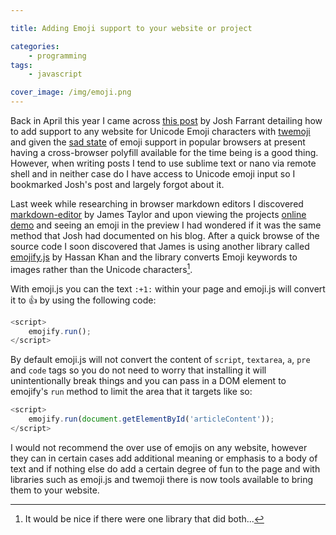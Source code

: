 ```yaml
---

title: Adding Emoji support to your website or project

categories:
    - programming
tags:
    - javascript

cover_image: /img/emoji.png
---
```


Back in April this year I came across [this post](http://blog.farrant.me/adding-emoji-support-to-any-website/) by Josh Farrant detailing how to add support to any website for Unicode Emoji characters with [twemoji](https://github.com/twitter/twemoji) and given the [sad state](http://caniemoji.com/) of emoji support in popular browsers at present having a cross-browser polyfill available for the time being is a good thing. However, when writing posts I tend to use sublime text or nano via remote shell and in neither case do I have access to Unicode emoji input so I bookmarked Josh's post and largely forgot about it. 

Last week while researching in browser markdown editors I discovered [markdown-editor](https://github.com/jbt/markdown-editor) by James Taylor and upon viewing the projects [online demo](http://jbt.github.io/markdown-editor/) and seeing an emoji in the preview I had wondered if it was the same method that Josh had documented on his blog. After a quick browse of the source code I soon discovered that James is using another library called [emojify.js](http://hassankhan.me/emojify.js/) by Hassan Khan and the library converts Emoji keywords to images rather than the Unicode characters[^1].

With emoji.js you can the text `:+1:` within your page and emoji.js will convert it to :+1: by using the following code:

```javascript
<script>
    emojify.run();
</script>
```

By default emoji.js will not convert the content of `script`, `textarea`, `a`, `pre` and `code` tags so you do not need to worry that installing it will unintentionally break things and you can pass in a DOM element to emojify's `run` method to limit the area that it targets like so:

```javascript
<script>
    emojify.run(document.getElementById('articleContent'));
</script>
```

I would not recommend the over use of emojis on any website, however they can in certain cases add additional meaning or emphasis to a body of text and if nothing else do add a certain degree of fun to the page and with libraries such as emoji.js and twemoji there is now tools available to bring them to your website.

[^1]: It would be nice if there were one library that did both...

